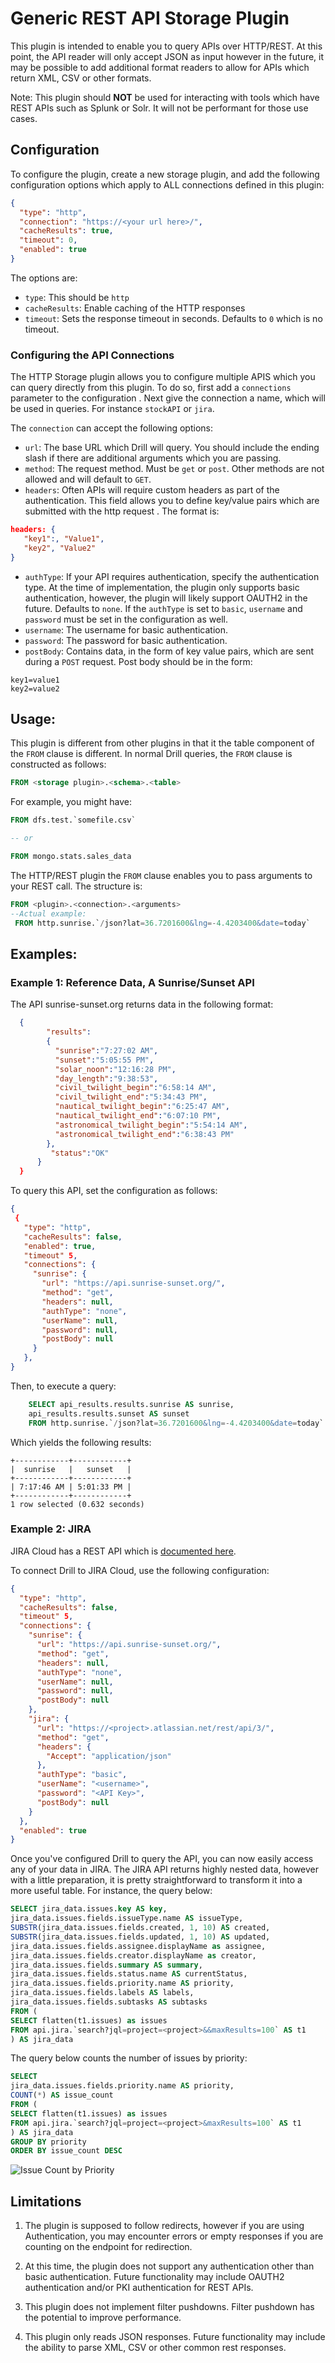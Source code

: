
# Generic REST API Storage Plugin
This plugin is intended to enable you to query APIs over HTTP/REST. At this point, the API reader will only accept JSON as input however in the future, it may be possible to
 add additional format readers to allow for APIs which return XML, CSV or other formats.  
 
Note:  This plugin should **NOT** be used for interacting with tools which have REST APIs such as Splunk or Solr. It will not be performant for those use cases.  

## Configuration
To configure the plugin, create a new storage plugin, and add the following configuration options which apply to ALL connections defined in this plugin:

```json
{
  "type": "http",
  "connection": "https://<your url here>/",
  "cacheResults": true,
  "timeout": 0,
  "enabled": true
}
```
The options are:
* `type`:  This should be `http`
* `cacheResults`:  Enable caching of the HTTP responses
* `timeout`:  Sets the response timeout in seconds. Defaults to `0` which is no timeout. 

### Configuring the API Connections
The HTTP Storage plugin allows you to configure multiple APIS which you can query directly from this plugin. To do so, first add a `connections` parameter to the configuration
. Next give the connection a name, which will be used in queries.  For instance `stockAPI` or `jira`.

The `connection` can accept the following options:
* `url`: The base URL which Drill will query. You should include the ending slash if there are additional arguments which you are passing.
* `method`: The request method. Must be `get` or `post`. Other methods are not allowed and will default to `GET`.  
* `headers`: Often APIs will require custom headers as part of the authentication. This field allows you to define key/value pairs which are submitted with the http request
.  The format is:
```json
headers: {
   "key1":, "Value1",
   "key2", "Value2"
}
```
* `authType`: If your API requires authentication, specify the authentication type. At the time of implementation, the plugin only supports basic authentication, however, the
 plugin will likely support OAUTH2 in the future. Defaults to `none`. If the `authType` is set to `basic`, `username` and `password` must be set in the configuration as well. 
 * `username`: The username for basic authentication. 
 * `password`: The password for basic authentication.
 * `postBody`: Contains data, in the form of key value pairs, which are sent during a `POST` request. Post body should be in the form:
 ```
key1=value1
key2=value2
```

## Usage:
This plugin is different from other plugins in that it the table component of the `FROM` clause is different. In normal Drill queries, the `FROM` clause is constructed as follows:
```sql
FROM <storage plugin>.<schema>.<table>
```
For example, you might have:
```sql
FROM dfs.test.`somefile.csv`

-- or 

FROM mongo.stats.sales_data
```

The HTTP/REST plugin the `FROM` clause enables you to pass arguments to your REST call. The structure is:
```sql
FROM <plugin>.<connection>.<arguments>
--Actual example:
 FROM http.sunrise.`/json?lat=36.7201600&lng=-4.4203400&date=today`
```


## Examples:
### Example 1:  Reference Data, A Sunrise/Sunset API
The API sunrise-sunset.org returns data in the following format:

 ```json
   {
         "results":
         {
           "sunrise":"7:27:02 AM",
           "sunset":"5:05:55 PM",
           "solar_noon":"12:16:28 PM",
           "day_length":"9:38:53",
           "civil_twilight_begin":"6:58:14 AM",
           "civil_twilight_end":"5:34:43 PM",
           "nautical_twilight_begin":"6:25:47 AM",
           "nautical_twilight_end":"6:07:10 PM",
           "astronomical_twilight_begin":"5:54:14 AM",
           "astronomical_twilight_end":"6:38:43 PM"
         },
          "status":"OK"
       }
   }
```
To query this API, set the configuration as follows:

```json
{
 {
   "type": "http",
   "cacheResults": false,
   "enabled": true,
   "timeout" 5,
   "connections": {
     "sunrise": {
       "url": "https://api.sunrise-sunset.org/",
       "method": "get",
       "headers": null,
       "authType": "none",
       "userName": null,
       "password": null,
       "postBody": null
     }
   },
}
```
Then, to execute a query:
```sql
    SELECT api_results.results.sunrise AS sunrise, 
    api_results.results.sunset AS sunset
    FROM http.sunrise.`/json?lat=36.7201600&lng=-4.4203400&date=today` AS api_results;
```
Which yields the following results:
```
+------------+------------+
|  sunrise   |   sunset   |
+------------+------------+
| 7:17:46 AM | 5:01:33 PM |
+------------+------------+
1 row selected (0.632 seconds)
```

### Example 2: JIRA
JIRA Cloud has a REST API which is [documented here](https://developer.atlassian.com/cloud/jira/platform/rest/v3/?utm_source=%2Fcloud%2Fjira%2Fplatform%2Frest%2F&utm_medium=302). 

To connect Drill to JIRA Cloud, use the following configuration:
```json
{
  "type": "http",
  "cacheResults": false,
  "timeout" 5,
  "connections": {
    "sunrise": {
      "url": "https://api.sunrise-sunset.org/",
      "method": "get",
      "headers": null,
      "authType": "none",
      "userName": null,
      "password": null,
      "postBody": null
    },
    "jira": {
      "url": "https://<project>.atlassian.net/rest/api/3/",
      "method": "get",
      "headers": {
        "Accept": "application/json"
      },
      "authType": "basic",
      "userName": "<username>",
      "password": "<API Key>",
      "postBody": null
    }
  },
  "enabled": true
}
```

Once you've configured Drill to query the API, you can now easily access any of your data in JIRA. The JIRA API returns highly nested data, however with a little preparation, it
 is pretty straightforward to transform it into a more useful table. For instance, the
 query below:
```sql
SELECT jira_data.issues.key AS key, 
jira_data.issues.fields.issueType.name AS issueType,
SUBSTR(jira_data.issues.fields.created, 1, 10) AS created, 
SUBSTR(jira_data.issues.fields.updated, 1, 10) AS updated,
jira_data.issues.fields.assignee.displayName as assignee, 
jira_data.issues.fields.creator.displayName as creator,
jira_data.issues.fields.summary AS summary,
jira_data.issues.fields.status.name AS currentStatus,
jira_data.issues.fields.priority.name AS priority,
jira_data.issues.fields.labels AS labels,
jira_data.issues.fields.subtasks AS subtasks
FROM (
SELECT flatten(t1.issues) as issues 
FROM api.jira.`search?jql=project=<project>&&maxResults=100` AS t1
) AS jira_data
```
The query below counts the number of issues by priority:

```sql
SELECT 
jira_data.issues.fields.priority.name AS priority,
COUNT(*) AS issue_count
FROM (
SELECT flatten(t1.issues) as issues 
FROM api.jira.`search?jql=project=<project>&maxResults=100` AS t1
) AS jira_data
GROUP BY priority
ORDER BY issue_count DESC
```

<img src="images/issue_count.png"  alt="Issue Count by Priority"/>


## Limitations
1.  The plugin is supposed to follow redirects, however if you are using Authentication, you may encounter errors or empty responses if you are counting on the endpoint for
 redirection. 
 
 2. At this time, the plugin does not support any authentication other than basic authentication. Future functionality may include OAUTH2 authentication and/or PKI
  authentication for REST APIs.
  
 3. This plugin does not implement filter pushdowns. Filter pushdown has the potential to improve performance.
 
 4. This plugin only reads JSON responses. Future functionality may include the ability to parse XML, CSV or other common rest responses.
  




